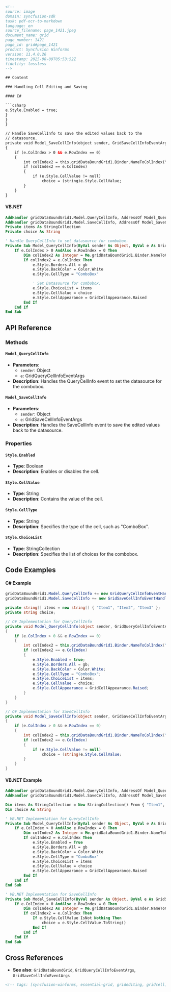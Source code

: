 ```html
<!--
source: image
domain: syncfusion-sdk
task: pdf-ocr-to-markdown
language: en
source_filename: page_1421.jpeg
document_name: grid
page_number: 1421
page_id: grid#page_1421
product: Syncfusion Winforms
version: 11.4.0.26
timestamp: 2025-08-09T05:53:52Z
fidelity: lossless
-->

## Content

### Handling Cell Editing and Saving

#### C#

```csharp
e.Style.Enabled = true;
}
}
}

// Handle SaveCellInfo to save the edited values back to the
// datasource.
private void Model_SaveCellInfo(object sender, GridSaveCellInfoEventArgs e)
{
    if (e.ColIndex > 0 && e.RowIndex == 0)
    {
        int colIndex2 = this.gridDataBoundGrid1.Binder.NameToColIndex("Column4");
        if (colIndex2 == e.ColIndex)
        {
            if (e.Style.CellValue != null)
                choice = (string)e.Style.CellValue;
        }
    }
}
```

#### VB.NET

```vb
AddHandler gridDataBoundGrid1.Model.QueryCellInfo, AddressOf Model_QueryCellInfo
AddHandler gridDataBoundGrid1.Model.SaveCellInfo, AddressOf Model_SaveCellInfo
Private items As StringCollection
Private choice As String

' Handle QueryCellInfo to set datasource for combobox.
Private Sub Model_QueryCellInfo(ByVal sender As Object, ByVal e As GridQueryCellInfoEventArgs)
    If e.ColIndex > 0 AndAlso e.RowIndex = 0 Then
        Dim colIndex2 As Integer = Me.gridDataBoundGrid1.Binder.NameToColIndex("Column4")
        If colIndex2 = e.ColIndex Then
            e.Style.Borders.All = gb
            e.Style.BackColor = Color.White
            e.Style.CellType = "ComboBox"

            ' Set Datasource for combobox.
            e.Style.ChoiceList = items
            e.Style.CellValue = choice
            e.Style.CellAppearance = GridCellAppearance.Raised
        End If
    End If
End Sub
```

## API Reference

### Methods

#### `Model_QueryCellInfo`
- **Parameters**:
  - `sender`: Object
  - `e`: GridQueryCellInfoEventArgs
- **Description**: Handles the QueryCellInfo event to set the datasource for the combobox.

#### `Model_SaveCellInfo`
- **Parameters**:
  - `sender`: Object
  - `e`: GridSaveCellInfoEventArgs
- **Description**: Handles the SaveCellInfo event to save the edited values back to the datasource.

### Properties

#### `Style.Enabled`
- **Type**: Boolean
- **Description**: Enables or disables the cell.

#### `Style.CellValue`
- **Type**: String
- **Description**: Contains the value of the cell.

#### `Style.CellType`
- **Type**: String
- **Description**: Specifies the type of the cell, such as "ComboBox".

#### `Style.ChoiceList`
- **Type**: StringCollection
- **Description**: Specifies the list of choices for the combobox.

## Code Examples

#### C# Example

```csharp
gridDataBoundGrid1.Model.QueryCellInfo += new GridQueryCellInfoEventHandler(Model_QueryCellInfo);
gridDataBoundGrid1.Model.SaveCellInfo += new GridSaveCellInfoEventHandler(Model_SaveCellInfo);

private string[] items = new string[] { "Item1", "Item2", "Item3" };
private string choice;

// C# Implementation for QueryCellInfo
private void Model_QueryCellInfo(object sender, GridQueryCellInfoEventArgs e)
{
    if (e.ColIndex > 0 && e.RowIndex == 0)
    {
        int colIndex2 = this.gridDataBoundGrid1.Binder.NameToColIndex("Column4");
        if (colIndex2 == e.ColIndex)
        {
            e.Style.Enabled = true;
            e.Style.Borders.All = gb;
            e.Style.BackColor = Color.White;
            e.Style.CellType = "ComboBox";
            e.Style.ChoiceList = items;
            e.Style.CellValue = choice;
            e.Style.CellAppearance = GridCellAppearance.Raised;
        }
    }
}

// C# Implementation for SaveCellInfo
private void Model_SaveCellInfo(object sender, GridSaveCellInfoEventArgs e)
{
    if (e.ColIndex > 0 && e.RowIndex == 0)
    {
        int colIndex2 = this.gridDataBoundGrid1.Binder.NameToColIndex("Column4");
        if (colIndex2 == e.ColIndex)
        {
            if (e.Style.CellValue != null)
                choice = (string)e.Style.CellValue;
        }
    }
}
```

#### VB.NET Example

```vb
AddHandler gridDataBoundGrid1.Model.QueryCellInfo, AddressOf Model_QueryCellInfo
AddHandler gridDataBoundGrid1.Model.SaveCellInfo, AddressOf Model_SaveCellInfo

Dim items As StringCollection = New StringCollection() From { "Item1", "Item2", "Item3" }
Dim choice As String

' VB.NET Implementation for QueryCellInfo
Private Sub Model_QueryCellInfo(ByVal sender As Object, ByVal e As GridQueryCellInfoEventArgs)
    If e.ColIndex > 0 AndAlso e.RowIndex = 0 Then
        Dim colIndex2 As Integer = Me.gridDataBoundGrid1.Binder.NameToColIndex("Column4")
        If colIndex2 = e.ColIndex Then
            e.Style.Enabled = True
            e.Style.Borders.All = gb
            e.Style.BackColor = Color.White
            e.Style.CellType = "ComboBox"
            e.Style.ChoiceList = items
            e.Style.CellValue = choice
            e.Style.CellAppearance = GridCellAppearance.Raised
        End If
    End If
End Sub

' VB.NET Implementation for SaveCellInfo
Private Sub Model_SaveCellInfo(ByVal sender As Object, ByVal e As GridSaveCellInfoEventArgs)
    If e.ColIndex > 0 AndAlso e.RowIndex = 0 Then
        Dim colIndex2 As Integer = Me.gridDataBoundGrid1.Binder.NameToColIndex("Column4")
        If colIndex2 = e.ColIndex Then
            If e.Style.CellValue IsNot Nothing Then
                choice = e.Style.CellValue.ToString()
            End If
        End If
    End If
End Sub
```

## Cross References

- **See also**: `GridDataBoundGrid`, `GridQueryCellInfoEventArgs`, `GridSaveCellInfoEventArgs`

```html
<!-- tags: [syncfusion-winforms, essential-grid, gridediting, gridcell] keywords: [grid, cell editing, combobox, datasource, event handling, styles] -->
```